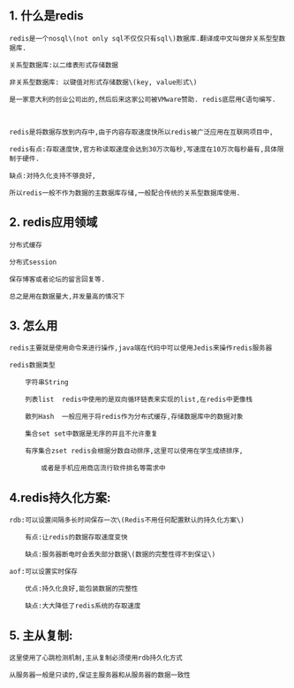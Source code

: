 ## 1. 什么是redis

	redis是一个nosql\(not only sql不仅仅只有sql\)数据库.翻译成中文叫做非关系型型数据库.
	
	关系型数据库:以二维表形式存储数据
	
	非关系型数据库: 以键值对形式存储数据\(key, value形式\)
	
	是一家意大利的创业公司出的,然后后来这家公司被VMware赞助. redis底层用C语句编写.



	redis是将数据存放到内存中,由于内容存取速度快所以redis被广泛应用在互联网项目中,
	
	redis有点:存取速度快,官方称读取速度会达到30万次每秒,写速度在10万次每秒最有,具体限制于硬件.
	
	缺点:对持久化支持不够良好,
	
	所以redis一般不作为数据的主数据库存储,一般配合传统的关系型数据库使用.



## 2. redis应用领域

	分布式缓存
	
	分布式session
	
	保存博客或者论坛的留言回复等.
	
	总之是用在数据量大,并发量高的情况下



## 3. 怎么用

	redis主要就是使用命令来进行操作,java端在代码中可以使用Jedis来操作redis服务器
	
	redis数据类型
	
		字符串String
	
		列表list  redis中使用的是双向循环链表来实现的list,在redis中更像栈
	
		散列Hash  一般应用于将redis作为分布式缓存,存储数据库中的数据对象
	
		集合set set中数据是无序的并且不允许重复
	
		有序集合zset redis会根据分数自动排序,这里可以使用在学生成绩排序,
	
			或者是手机应用商店流行软件排名等需求中

## 4.redis持久化方案:

	rdb:可以设置间隔多长时间保存一次\(Redis不用任何配置默认的持久化方案\)
	
		有点:让redis的数据存取速度变快
	
		缺点:服务器断电时会丢失部分数据\(数据的完整性得不到保证\)
	
	aof:可以设置实时保存
	
		优点:持久化良好,能包装数据的完整性
	
		缺点:大大降低了redis系统的存取速度

## 5. 主从复制:	

	这里使用了心跳检测机制,主从复制必须使用rdb持久化方式
	
	从服务器一般是只读的,保证主服务器和从服务器的数据一致性



